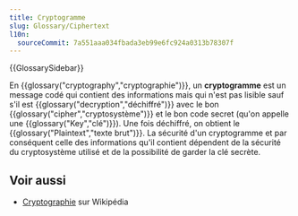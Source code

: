 ```yaml
---
title: Cryptogramme
slug: Glossary/Ciphertext
l10n:
  sourceCommit: 7a551aaa034fbada3eb99e6fc924a0313b78307f
---
```


{{GlossarySidebar}}

En {{glossary("cryptography","cryptographie")}}, un **cryptogramme** est un message codé qui contient des informations mais qui n'est pas lisible sauf s'il est {{glossary("decryption","déchiffré")}} avec le bon {{glossary("cipher","cryptosystème")}} et le bon code secret (qu'on appelle une {{glossary("Key","clé")}}). Une fois déchiffré, on obtient le {{glossary("Plaintext","texte brut")}}. La sécurité d'un cryptogramme et par conséquent celle des informations qu'il contient dépendent de la sécurité du cryptosystème utilisé et de la possibilité de garder la clé secrète.

## Voir aussi

- [Cryptographie](https://fr.wikipedia.org/wiki/Cryptographie) sur Wikipédia
